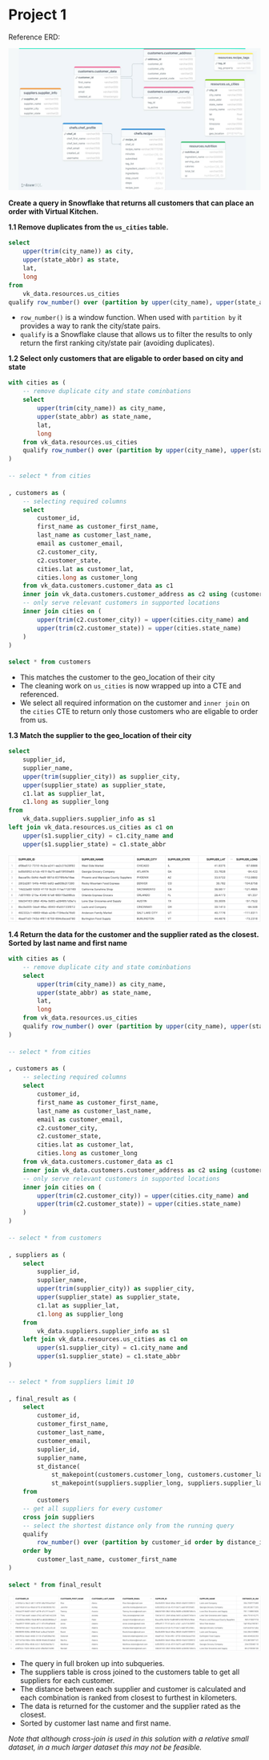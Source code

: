 # Project 1

Reference ERD:

![virtual-kitchen-erd](/assets/virtual-kitchen-erd.webp)

**Create a query in Snowflake that returns all customers that can place an order with Virtual Kitchen.**

**1.1 Remove duplicates from the `us_cities` table.**

```sql
select
    upper(trim(city_name)) as city,
    upper(state_abbr) as state,
    lat,
    long
from
    vk_data.resources.us_cities
qualify row_number() over (partition by upper(city_name), upper(state_abbr) order by 1) = 1
```

- `row_number()` is a window function. When used with `partition by` it provides a way to rank the city/state pairs.
- `qualify` is a Snowflake clause that allows us to filter the results to only return the first ranking city/state pair (avoiding duplicates).

**1.2 Select only customers that are eligable to order based on city and state**

```sql
with cities as (
    -- remove duplicate city and state cominbations
    select
        upper(trim(city_name)) as city_name,
        upper(state_abbr) as state_name,
        lat,
        long
    from vk_data.resources.us_cities
    qualify row_number() over (partition by upper(city_name), upper(state_abbr) order by 1) = 1
)

-- select * from cities

, customers as (
    -- selecting required columns
    select 
        customer_id,
        first_name as customer_first_name,
        last_name as customer_last_name,
        email as customer_email,
        c2.customer_city,
        c2.customer_state,
        cities.lat as customer_lat,
        cities.long as customer_long
    from vk_data.customers.customer_data as c1
    inner join vk_data.customers.customer_address as c2 using (customer_id)
    -- only serve relevant customers in supported locations
    inner join cities on (
        upper(trim(c2.customer_city)) = upper(cities.city_name) and
        upper(trim(c2.customer_state)) = upper(cities.state_name)
    )
)

select * from customers
```

- This matches the customer to the geo_location of their city
- The cleaning work on `us_cities` is now wrapped up into a CTE and referenced.
- We select all required information on the customer and `inner join` on the `cities` CTE to return only those customers who are eligable to order from us.

**1.3 Match the supplier to the geo_location of their city**

```sql
select
    supplier_id,
    supplier_name,
    upper(trim(supplier_city)) as supplier_city,
    upper(supplier_state) as supplier_state,
    c1.lat as supplier_lat,
    c1.long as supplier_long
from 
    vk_data.suppliers.supplier_info as s1
left join vk_data.resources.us_cities as c1 on
    upper(s1.supplier_city) = c1.city_name and
    upper(s1.supplier_state) = c1.state_abbr
```

![vk-supplier-location](/assets/vk-supplier-location.png)

**1.4 Return the data for the customer and the supplier rated as the closest. Sorted by last name and first name**

```sql
with cities as (
    -- remove duplicate city and state cominbations
    select
        upper(trim(city_name)) as city_name,
        upper(state_abbr) as state_name,
        lat,
        long
    from vk_data.resources.us_cities
    qualify row_number() over (partition by upper(city_name), upper(state_abbr) order by 1) = 1
)

-- select * from cities

, customers as (
    -- selecting required columns
    select 
        customer_id,
        first_name as customer_first_name,
        last_name as customer_last_name,
        email as customer_email,
        c2.customer_city,
        c2.customer_state,
        cities.lat as customer_lat,
        cities.long as customer_long
    from vk_data.customers.customer_data as c1
    inner join vk_data.customers.customer_address as c2 using (customer_id)
    -- only serve relevant customers in supported locations
    inner join cities on (
        upper(trim(c2.customer_city)) = upper(cities.city_name) and
        upper(trim(c2.customer_state)) = upper(cities.state_name)
    )
)

-- select * from customers

, suppliers as (
    select
        supplier_id,
        supplier_name,
        upper(trim(supplier_city)) as supplier_city,
        upper(supplier_state) as supplier_state,
        c1.lat as supplier_lat,
        c1.long as supplier_long
    from 
        vk_data.suppliers.supplier_info as s1
    left join vk_data.resources.us_cities as c1 on
        upper(s1.supplier_city) = c1.city_name and
        upper(s1.supplier_state) = c1.state_abbr
)

-- select * from suppliers limit 10

, final_result as (
    select 
        customer_id,
        customer_first_name,
        customer_last_name,
        customer_email,
        supplier_id,
        supplier_name,
        st_distance(
            st_makepoint(customers.customer_long, customers.customer_lat),
            st_makepoint(suppliers.supplier_long, suppliers.supplier_lat)) / 1000 as distance_in_km
    from
        customers
    -- get all suppliers for every customer
    cross join suppliers
    -- select the shortest distance only from the running query
    qualify 
        row_number() over (partition by customer_id order by distance_in_km) = 1
    order by
        customer_last_name, customer_first_name
)

select * from final_result
```

![vk-project1](/assets/vk-project1.png)

- The query in full broken up into subqueries.
- The suppliers table is cross joined to the customers table to get all suppliers for each customer.
- The distance between each supplier and customer is calculated and each combination is ranked from closest to furthest in kilometers.
- The data is returned for the customer and the supplier rated as the closest.
- Sorted by customer last name and first name.

*Note that although cross-join is used in this solution with a relative small dataset, in a much larger dataset this may not be feasible.*



